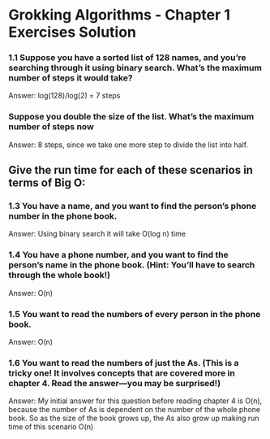 # Grokking Algorithms - Chapter 1 Exercises Solution

### 1.1 Suppose you have a sorted list of 128 names, and you’re searching through it using binary search. What’s the maximum number of steps it would take? #

Answer: log(128)/log(2) = 7 steps

### Suppose you double the size of the list. What’s the maximum number of steps now

Answer: 8 steps, since we take one more step to divide the list into half.

## Give the run time for each of these scenarios in terms of Big O:
### 1.3 You have a name, and you want to find the person’s phone number in the phone book.
Answer: Using binary search it will take O(log n) time
### 1.4 You have a phone number, and you want to find the person’s name in the phone book. (Hint: You’ll have to search through the whole book!)
Answer: O(n)
### 1.5 You want to read the numbers of every person in the phone book.
Answer: O(n)
### 1.6 You want to read the numbers of just the As. (This is a tricky one! It involves concepts that are covered more in chapter 4. Read the answer—you may be surprised!)
Answer: My initial answer for this question before reading chapter 4 is O(n), because the number of As is dependent on the number of the whole phone book. So as the size of the book grows up, the As also grow up making run time of this scenario O(n)